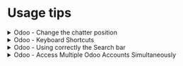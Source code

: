 # Usage tips

<details>

<summary>Odoo - Change the chatter position</summary>

If your screen is too small you can change the position of the chatter in Odoo :&#x20;

To do that click on your name in the top corner in the right then select My profile![](<../.gitbook/assets/image (1) (1) (2).png>)

Then Edit and select Either Normal (Bottom) or Sided

![](<../.gitbook/assets/image (1) (1) (2) (1).png>)

For smaller screen select Normal

</details>

<details>

<summary>Odoo - Keyboard Shortcuts</summary>

<img src="../.gitbook/assets/image (6) (1) (1) (1).png" alt="" data-size="original">

</details>

<details>

<summary>Odoo - Using correctly the Search bar</summary>

1.  #### 🔍 Using Filters and Advanced Filters

    Filters in Odoo allow you to quickly narrow down lists based on specific conditions. For example, in the Delivery Orders list, you can apply a filter like _Status = Waiting_ to only see transfers that require your attention. \
    \
    For more complex needs, use the _Advanced Search_ feature. This allows you to create custom conditions—such as filtering by _Customer_, _Scheduled Date_, or even _Lot Number_—giving you precise control over the data you view.
2.  **🗂️ Using the "Group By" Feature**

    The _Group By_ tool is useful when you want to visually organize records by a certain field. For instance, grouping deliveries by _Status_ helps warehouse staff see how many are _Ready_, _Waiting_, or _Late_. You can also group by _Responsible_, _Location_, or any custom field relevant to your flow. This is especially handy when managing large datasets, as it gives a structured overview at a glance.\

3.  #### ⭐ Creating and Saving Favorite Searches

    If you frequently use the same combination of filters or groupings, you can save them as a favorite search. After setting up your view (with filters and optional Group By), click the star icon next to the search bar and select _Add to my favorites_. You can also check _Use by default_ to automatically apply it each time you open the view. This is a great way to streamline daily operations and ensure consistency across team members.

</details>

<details>

<summary>Odoo - Access Multiple Odoo Accounts Simultaneously</summary>

Odoo does not support logging into two different accounts in the same browser session.\
To work around this, you can use a different browser or open a new Incognito/Private window to access the second account.

</details>

